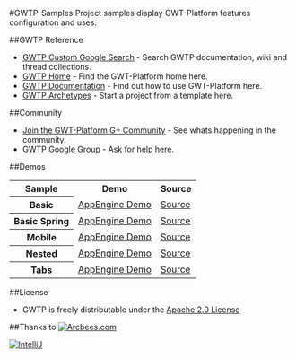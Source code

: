 #GWTP-Samples
Project samples display GWT-Platform features configuration and uses. 

##GWTP Reference
* [GWTP Custom Google Search](http://www.google.com/cse/home?cx=011138278718949652927:5yuja8xc600) - Search GWTP documentation, wiki and thread collections.
* [GWTP Home](https://github.com/ArcBees/GWTP) - Find the GWT-Platform home here.
* [GWTP Documentation](https://github.com/arcbees/gwtp/wiki) - Find out how to use GWT-Platform here.
* [GWTP Archetypes](https://github.com/ArcBees/ArcBees-tools/tree/master/archetypes) - Start a project from a template here.

##Community
* [Join the GWT-Platform G+ Community](https://plus.google.com/communities/113139554133824081251) - See whats happening in the community.
* [GWTP Google Group](https://groups.google.com/forum/?fromgroups#!forum/gwt-platform) - Ask for help here.

##Demos
<table>
  <tr>
    <th>Sample</th>
    <th>Demo</th>
    <th>Source</th>
  </tr>
  <tr>
    <th>Basic</th>
    <td><a href="http://gwtp-sample-basic.appspot.com">AppEngine Demo</a></td>
    <td><a href="https://github.com/ArcBees/GWTP-Samples/tree/master/gwtp-samples/gwtp-sample-basic">Source</a></td>
  </tr>
  <tr>
    <th>Basic Spring</th>
    <td><a href="http://gwtp-sample-basic-spring.appspot.com">AppEngine Demo</a></td>
    <td><a href="https://github.com/ArcBees/GWTP-Samples/tree/master/gwtp-samples/gwtp-sample-basic-spring">Source</a></td>
  </tr>
  <tr>
    <th>Mobile</th>
    <td><a href="http://gwtp-sample-mobile.appspot.com">AppEngine Demo</a></td>
    <td><a href="https://github.com/ArcBees/GWTP-Samples/tree/master/gwtp-samples/gwtp-sample-mobile">Source</a></td>
  </tr>
  <tr>
    <th>Nested</th>
    <td><a href="http://gwtp-sample-nested.appspot.com">AppEngine Demo</a></td>
    <td><a href="https://github.com/ArcBees/GWTP-Samples/tree/master/gwtp-samples/gwtp-sample-nested">Source</a></td>
  </tr>
  <tr>
    <th>Tabs</th>
    <td><a href="http://gwtp-sample-tab.appspot.com">AppEngine Demo</a></td>
    <td><a href="https://github.com/ArcBees/GWTP-Samples/tree/master/gwtp-samples/gwtp-sample-tab">Source</a></td>
  </tr>
</table>

##License
* GWTP is freely distributable under the [Apache 2.0 License](http://www.apache.org/licenses/LICENSE-2.0.html)

##Thanks to
[![Arcbees.com](http://arcbees-ads.appspot.com/ad.png)](http://arcbees.com)

[![IntelliJ](https://lh6.googleusercontent.com/--QIIJfKrjSk/UJJ6X-UohII/AAAAAAAAAVM/cOW7EjnH778/s800/banner_IDEA.png)](http://www.jetbrains.com/idea/index.html)
